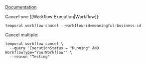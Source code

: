 [Documentation](https://docs.temporal.io/cli/workflow#cancel)

Cancel one [[Workflow Execution|Workflow]]:
```shell
temporal workflow cancel --workflow-id=meaningful-business-id
```

Cancel multiple:

```shell
temporal workflow cancel \
  --query 'ExecutionStatus = "Running" AND WorkflowType="YourWorkflow"' \
  --reason "Testing"
```

